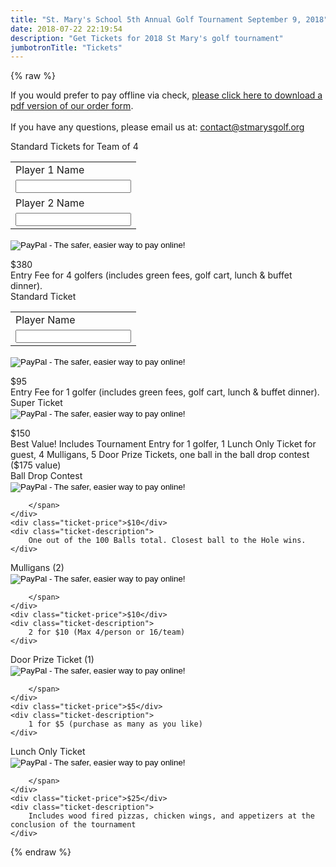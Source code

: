 ```yaml
---
title: "St. Mary's School 5th Annual Golf Tournament September 9, 2018"
date: 2018-07-22 22:19:54
description: "Get Tickets for 2018 St Mary's golf tournament"
jumbotronTitle: "Tickets"
---
```

{% raw %}
<!-- Facebook Pixel Code -->
<script>
  !function(f,b,e,v,n,t,s)
  {if(f.fbq)return;n=f.fbq=function(){n.callMethod?
  n.callMethod.apply(n,arguments):n.queue.push(arguments)};
  if(!f._fbq)f._fbq=n;n.push=n;n.loaded=!0;n.version='2.0';
  n.queue=[];t=b.createElement(e);t.async=!0;
  t.src=v;s=b.getElementsByTagName(e)[0];
  s.parentNode.insertBefore(t,s)}(window, document,'script',
  'https://connect.facebook.net/en_US/fbevents.js');
  fbq('init', '1948132601913370');
  fbq('track', 'PageView');
</script>
<noscript><img height="1" width="1" style="display:none"
  src="https://www.facebook.com/tr?id=1948132601913370&ev=PageView&noscript=1"
/></noscript>
<!-- End Facebook Pixel Code -->


If you would prefer to pay offline via check, <a href="../forms/2018/2018 registration.pdf">please click here to download a pdf version of our order form</a>.
<br><br>
If you have any questions, please email us at: <a href="mailto:contact@stmarysgolf.org">contact@stmarysgolf.org</a>
<br>
<div class="ticket-section">
    <div class="ticket-header">
        <span class="ticket-title">Standard Tickets for Team of 4</span>
        <span class="ticket-purchase">
<form target="paypal" action="https://www.paypal.com/cgi-bin/webscr" method="post">
<input type="hidden" name="cmd" value="_s-xclick">
<input type="hidden" name="hosted_button_id" value="XNVKWN76DT7N8">
<table>
<tr><td><input type="hidden" name="on0" value="Player 1 Name">Player 1 Name</td></tr><tr><td><input type="text" name="os0" maxlength="200"></td></tr>
<tr><td><input type="hidden" name="on1" value="Player 2 Name">Player 2 Name</td></tr><tr><td><input type="text" name="os1" maxlength="200"></td></tr>
</table>
<input type="image" src="https://www.paypalobjects.com/en_US/i/btn/btn_cart_LG.gif" border="0" name="submit" alt="PayPal - The safer, easier way to pay online!">
<img alt="" border="0" src="https://www.paypalobjects.com/en_US/i/scr/pixel.gif" width="1" height="1">
</form>
        </span>
    </div>
    <div class="ticket-price">$380</div>
    <div class="ticket-description">
        Entry Fee for 4 golfers (includes green fees, golf cart, lunch &amp; buffet dinner).
    </div>
</div>
<div class="ticket-section">
    <div class="ticket-header">
        <span class="ticket-title">Standard Ticket</span>
        <span class="ticket-purchase">
            <form target="paypal" action="https://www.paypal.com/cgi-bin/webscr" method="post">
            <input type="hidden" name="cmd" value="_s-xclick">
            <input type="hidden" name="hosted_button_id" value="HG9SJCQ4GM7LE">
            <table>
            <tr><td><input type="hidden" name="on0" value="Player Name">Player Name</td></tr><tr><td><input type="text" name="os0" maxlength="200"></td></tr>
            </table>
            <input type="image" src="https://www.paypalobjects.com/en_US/i/btn/btn_cart_LG.gif" border="0" name="submit" alt="PayPal - The safer, easier way to pay online!">
            <img alt="" border="0" src="https://www.paypalobjects.com/en_US/i/scr/pixel.gif" width="1" height="1">
            </form>
        </span>
    </div>
    <div class="ticket-price">$95</div>
    <div class="ticket-description">
        Entry Fee for 1 golfer (includes green fees, golf cart, lunch &amp; buffet dinner).
    </div>
</div>

<div class="ticket-section">
    <div class="ticket-header">
        <span class="ticket-title">Super Ticket</span>
        <span class="ticket-purchase">
        <form target="paypal" action="https://www.paypal.com/cgi-bin/webscr" method="post">
        <input type="hidden" name="cmd" value="_s-xclick">
        <input type="hidden" name="hosted_button_id" value="HX4ZSNK6T5HF8">
        <input type="image" src="https://www.paypalobjects.com/en_US/i/btn/btn_cart_LG.gif" border="0" name="submit" alt="PayPal - The safer, easier way to pay online!">
        <img alt="" border="0" src="https://www.paypalobjects.com/en_US/i/scr/pixel.gif" width="1" height="1">
        </form>
        </span>
    </div>
    <div class="ticket-price">$150</div>
    <div class="ticket-description">
        Best Value! Includes Tournament Entry for 1 golfer, 1 Lunch Only Ticket for guest, 4 Mulligans, 5 Door Prize Tickets, one ball in the ball drop contest ($175 value)
    </div>
</div>

<div class="ticket-section">
    <div class="ticket-header">
        <span class="ticket-title">Ball Drop Contest</span>
        <span class="ticket-purchase">
        <form target="paypal" action="https://www.paypal.com/cgi-bin/webscr" method="post">
<input type="hidden" name="cmd" value="_s-xclick">
<input type="hidden" name="hosted_button_id" value="9AQSGSLBFH6W4">
<input type="image" src="https://www.paypalobjects.com/en_US/i/btn/btn_cart_LG.gif" border="0" name="submit" alt="PayPal - The safer, easier way to pay online!">
<img alt="" border="0" src="https://www.paypalobjects.com/en_US/i/scr/pixel.gif" width="1" height="1">
</form>

        </span>
    </div>
    <div class="ticket-price">$10</div>
    <div class="ticket-description">
        One out of the 100 Balls total. Closest ball to the Hole wins. 
    </div>
</div>

<div class="ticket-section">
    <div class="ticket-header">
        <span class="ticket-title">Mulligans (2)</span>
        <span class="ticket-purchase">
        <form target="paypal" action="https://www.paypal.com/cgi-bin/webscr" method="post">
<input type="hidden" name="cmd" value="_s-xclick">
<input type="hidden" name="hosted_button_id" value="X3888JEJF43C6">
<input type="image" src="https://www.paypalobjects.com/en_US/i/btn/btn_cart_LG.gif" border="0" name="submit" alt="PayPal - The safer, easier way to pay online!">
<img alt="" border="0" src="https://www.paypalobjects.com/en_US/i/scr/pixel.gif" width="1" height="1">
</form>

        </span>
    </div>
    <div class="ticket-price">$10</div>
    <div class="ticket-description">
        2 for $10 (Max 4/person or 16/team) 
    </div>
</div>

<div class="ticket-section">
    <div class="ticket-header">
        <span class="ticket-title">Door Prize Ticket (1)</span>
        <span class="ticket-purchase">
        <form target="paypal" action="https://www.paypal.com/cgi-bin/webscr" method="post">
<input type="hidden" name="cmd" value="_s-xclick">
<input type="hidden" name="hosted_button_id" value="34BPPH5WK4GR4">
<input type="image" src="https://www.paypalobjects.com/en_US/i/btn/btn_cart_LG.gif" border="0" name="submit" alt="PayPal - The safer, easier way to pay online!">
<img alt="" border="0" src="https://www.paypalobjects.com/en_US/i/scr/pixel.gif" width="1" height="1">
</form>

        </span>
    </div>
    <div class="ticket-price">$5</div>
    <div class="ticket-description">
        1 for $5 (purchase as many as you like)
    </div>
</div>

<div class="ticket-section">
    <div class="ticket-header">
        <span class="ticket-title">Lunch Only Ticket</span>
        <span class="ticket-purchase">
        <form target="paypal" action="https://www.paypal.com/cgi-bin/webscr" method="post">
<input type="hidden" name="cmd" value="_s-xclick">
<input type="hidden" name="hosted_button_id" value="MVGKHTUE8BVUY">
<input type="image" src="https://www.paypalobjects.com/en_US/i/btn/btn_cart_LG.gif" border="0" name="submit" alt="PayPal - The safer, easier way to pay online!">
<img alt="" border="0" src="https://www.paypalobjects.com/en_US/i/scr/pixel.gif" width="1" height="1">
</form>

        </span>
    </div>
    <div class="ticket-price">$25</div>
    <div class="ticket-description">
        Includes wood fired pizzas, chicken wings, and appetizers at the conclusion of the tournament
    </div>
</div>
{% endraw %}